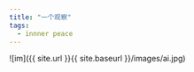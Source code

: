 ```yaml
---
title: "一个观察"
tags:
  - innner peace
---
```


![im]({{ site.url }}{{ site.baseurl }}/images/ai.jpg)
